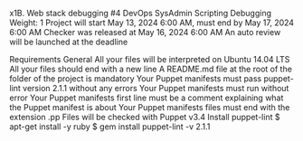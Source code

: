 x1B. Web stack debugging #4
DevOps
SysAdmin
Scripting
Debugging
 Weight: 1
 Project will start May 13, 2024 6:00 AM, must end by May 17, 2024 6:00 AM
 Checker was released at May 16, 2024 6:00 AM
 An auto review will be launched at the deadline


Requirements
General
All your files will be interpreted on Ubuntu 14.04 LTS
All your files should end with a new line
A README.md file at the root of the folder of the project is mandatory
Your Puppet manifests must pass puppet-lint version 2.1.1 without any errors
Your Puppet manifests must run without error
Your Puppet manifests first line must be a comment explaining what the Puppet manifest is about
Your Puppet manifests files must end with the extension .pp
Files will be checked with Puppet v3.4
Install puppet-lint
$ apt-get install -y ruby
$ gem install puppet-lint -v 2.1.1
